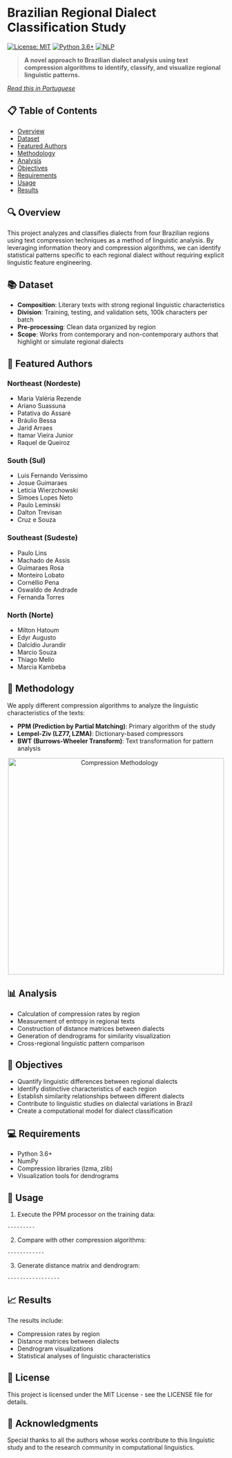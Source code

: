 # Brazilian Regional Dialect Classification Study


[![License: MIT](https://img.shields.io/badge/License-MIT-yellow.svg)](https://opensource.org/licenses/MIT)
[![Python 3.6+](https://img.shields.io/badge/python-3.6+-blue.svg)](https://www.python.org/downloads/)
[![NLP](https://img.shields.io/badge/NLP-Compression-green.svg)](https://en.wikipedia.org/wiki/Natural_language_processing)

> **A novel approach to Brazilian dialect analysis using text compression algorithms to identify, classify, and visualize regional linguistic patterns.**

*[Read this in Portuguese](./PTBR.md)*

## 📋 Table of Contents

- [Overview](#-overview)
- [Dataset](#-dataset)
- [Featured Authors](#-featured-authors)
- [Methodology](#-methodology)
- [Analysis](#-analysis)
- [Objectives](#-objectives)
- [Requirements](#-requirements)
- [Usage](#-usage)
- [Results](#-results)

## 🔍 Overview

This project analyzes and classifies dialects from four Brazilian regions using text compression techniques as a method of linguistic analysis. By leveraging information theory and compression algorithms, we can identify statistical patterns specific to each regional dialect without requiring explicit linguistic feature engineering.

## 📚 Dataset

- **Composition**: Literary texts with strong regional linguistic characteristics
- **Division**: Training, testing, and validation sets, 100k characters per batch
- **Pre-processing**: Clean data organized by region
- **Scope**: Works from contemporary and non-contemporary authors that highlight or simulate regional dialects

## 👥 Featured Authors

### Northeast (Nordeste)

- Maria Valéria Rezende
- Ariano Suassuna
- Patativa do Assaré
- Bráulio Bessa
- Jarid Arraes
- Itamar Vieira Junior
- Raquel de Queiroz

### South (Sul)

- Luis Fernando Verissimo
- Josue Guimaraes
- Leticia Wierzchowski
- Simoes Lopes Neto
- Paulo Leminski
- Dalton Trevisan
- Cruz e Souza

### Southeast (Sudeste)

- Paulo Lins
- Machado de Assis
- Guimaraes Rosa
- Monteiro Lobato
- Cornéllio Pena
- Oswaldo de Andrade
- Fernanda Torres

### North (Norte)

- Milton Hatoum
- Edyr Augusto
- Dalcídio Jurandir
- Marcio Souza
- Thiago Mello
- Marcia Kambeba

## 🔬 Methodology

We apply different compression algorithms to analyze the linguistic characteristics of the texts:

- **PPM (Prediction by Partial Matching)**: Primary algorithm of the study
- **Lempel-Ziv (LZ77, LZMA)**: Dictionary-based compressors
- **BWT (Burrows-Wheeler Transform)**: Text transformation for pattern analysis

<p align="center">
  <img src="https://via.placeholder.com/600x300?text=Compression+Methodology" alt="Compression Methodology" width="500"/>
</p>

## 📊 Analysis

- Calculation of compression rates by region
- Measurement of entropy in regional texts
- Construction of distance matrices between dialects
- Generation of dendrograms for similarity visualization
- Cross-regional linguistic pattern comparison

## 🎯 Objectives

- Quantify linguistic differences between regional dialects
- Identify distinctive characteristics of each region
- Establish similarity relationships between different dialects
- Contribute to linguistic studies on dialectal variations in Brazil
- Create a computational model for dialect classification

## 💻 Requirements

- Python 3.6+
- NumPy
- Compression libraries (lzma, zlib)
- Visualization tools for dendrograms

## 🚀 Usage

1. Execute the PPM processor on the training data:

```
---------
```

2. Compare with other compression algorithms:

```
------------
```

3. Generate distance matrix and dendrogram:

```
-----------------
```

## 📈 Results

The results include:

- Compression rates by region
- Distance matrices between dialects
- Dendrogram visualizations
- Statistical analyses of linguistic characteristics

## 📄 License

This project is licensed under the MIT License - see the LICENSE file for details.

## 🤝 Acknowledgments

Special thanks to all the authors whose works contribute to this linguistic study and to the research community in computational linguistics.
